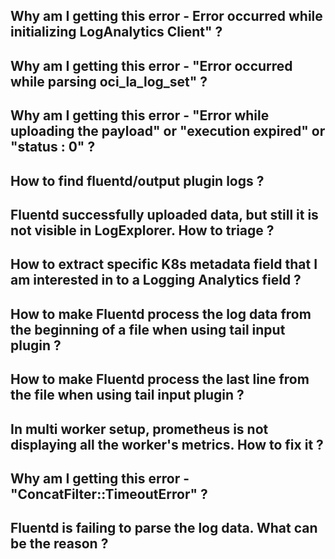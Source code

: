 ## Why am I getting this error - Error occurred while initializing LogAnalytics Client" ?
## Why am I getting this error - "Error occurred while parsing oci_la_log_set" ?
## Why am I getting this error - "Error while uploading the payload" or  "execution expired" or  "status : 0" ?
## How to find fluentd/output plugin logs ?
## Fluentd successfully uploaded data, but still it is not visible in LogExplorer. How to triage ?
## How to extract specific K8s metadata field that I am interested in to a Logging Analytics field ?
## How to make Fluentd process the log data from the beginning of a file when using tail input plugin ?
## How to make Fluentd process the last line from the file when using tail input plugin ?
## In multi worker setup, prometheus is not displaying all the worker's metrics. How to fix it ?
## Why am I getting this error - "ConcatFilter::TimeoutError" ?
## Fluentd is failing to parse the log data. What can be the reason ?
